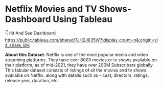 # Netflix Movies and TV Shows- Dashboard Using Tableau
👇Hit And See Dashboard
https://public.tableau.com/shared/7JH2J835W?:display_count=n&:origin=viz_share_link


**About this Dataset**: Netflix is one of the most popular media and video streaming platforms. They have over 8000 movies or tv shows available on their platform, as of mid-2021, they have over 200M Subscribers globally. This tabular dataset consists of listings of all the movies and tv shows available on Netflix, along with details such as - cast, directors, ratings, release year, duration, etc.
